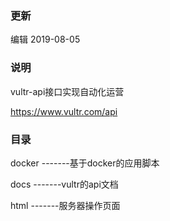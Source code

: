 

### 更新

编辑 2019-08-05

### 说明

vultr-api接口实现自动化运营

https://www.vultr.com/api

### 目录

docker -------基于docker的应用脚本

docs -------vultr的api文档

html -------服务器操作页面

